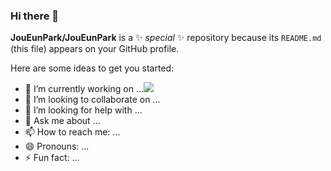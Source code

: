 ### Hi there 👋


**JouEunPark/JouEunPark** is a ✨ _special_ ✨ repository because its `README.md` (this file) appears on your GitHub profile.

Here are some ideas to get you started:

- 🔭 I’m currently working on ...<a href="https://www.python.org/" target="_blank"><img src="https://img.shields.io/badge/Python-4169E1?style=plastic&logo=#3776AB&logoColor=4169E1"/></a>
- 👯 I’m looking to collaborate on ...
- 🤔 I’m looking for help with ...
- 💬 Ask me about ...
- 📫 How to reach me: ...
- 😄 Pronouns: ...
- ⚡ Fun fact: ...

